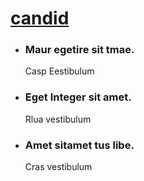 <!--
Author: howcilly
Author URL: https://howcilly.github.io
License: Creative Commons Attribution 3.0 Unported
License URL: http://creativecommons.org/licenses/by/3.0/
-->
<!DOCTYPE html>
<html lang="en">
<head>
<title>Candid a Photo Gallery Category Flat Bootstrap Responsive Website| Home :: w3layouts</title>
<!-- custom-theme -->
<meta name="viewport" content="width=device-width, initial-scale=1">
<meta http-equiv="Content-Type" content="text/html; charset=utf-8" />
<meta name="keywords" content="Candid Responsive web template, Bootstrap Web Templates, Flat Web Templates, Android Compatible web template, 
Smartphone Compatible web template, free webdesigns for Nokia, Samsung, LG, SonyEricsson, Motorola web design" />
<script type="application/x-javascript"> addEventListener("load", function() { setTimeout(hideURLbar, 0); }, false);
		function hideURLbar(){ window.scrollTo(0,1); } </script>
<!-- //custom-theme -->
<script type="text/javascript" src="js/jquery-1.11.1.min.js"></script>
<!-- stylesheet -->
<link href="css/bootstrap.css" rel="stylesheet" type="text/css" media="all" />
<link href="css/style.css" rel="stylesheet" type="text/css" media="all" />
<!-- //stylesheet -->
<!-- online fonts -->
<link href="//fonts.googleapis.com/css?family=Poiret+One" rel="stylesheet">
<link href="//fonts.googleapis.com/css?family=Dancing+Script" rel="stylesheet">
<link href="//fonts.googleapis.com/css?family=Poppins:300,400,500,600,700" rel="stylesheet">
<!-- //online fonts -->
<!-- font-awesome-icons -->
<link href="css/font-awesome.css" type="text/css" rel="stylesheet"> 
<!-- //font-awesome-icons -->
</head>
<body>
<div class="agileits_main">
<!-- header -->
<div class="w3_agile_logo">
	<h1 class="text-center"><a href="index.html">candid</a></h1>
</div>
<!-- banner -->
<div class="w3_banner">
	<div class="container">
		<div class="slider">
			<div class="callbacks_container">
			   <ul class="rslides callbacks callbacks1" id="slider4">
					<li>	
						<div class="banner_text_w3layouts">
							<h3>Maur egetire sit tmae.</h3>
							<span> </span>
							<p>Casp Eestibulum </p>
						</div>
					</li>
					 <li>	
						<div class="banner_text_w3layouts">
							<h3>Eget Integer sit amet.</h3>
							<span> </span>
							<p>Rlua vestibulum </p>
						</div>
					</li>
					 <li>	
						<div class="banner_text_w3layouts">
							<h3>Amet sitamet tus libe.</h3>
							<span> </span>
							<p>Cras vestibulum </p>
						</div>
					</li>
				</ul>
			</div>
		  <script src="js/responsiveslides.min.js"></script>
		  <script>
			// You can also use "$(window).load(function() {"
			$(function () {
			  // Slideshow 4
			  $("#slider4").responsiveSlides({
				auto: true,
				pager:true,
				nav:true,
				speed: 500,
				namespace: "callbacks",
				before: function () {
				  $('.events').append("<li>before event fired.</li>");
				},
				after: function () {
				  $('.events').append("<li>after event fired.</li>");
				}
			  });
		
			});
		 </script>
	   </div>
	</div>   
</div>
<!-- menu -->
<nav class="navbar navbar-inverse ">
	<div class="container">
		<button type="button" class="navbar-toggle" data-toggle="collapse" data-target="#bs-example-navbar-collapse-1">
				<span class="sr-only">Toggle navigation</span>
				<span class="icon-bar"></span>
				<span class="icon-bar"></span>
				<span class="icon-bar"></span>
		</button>
	<div class="collapse navbar-collapse top-nav w3l" id="bs-example-navbar-collapse-1">
		<ul class="nav navbar-nav linkEffects linkHoverEffect_11 custom-menu">
			<li class="agile_active"><a href="index.html" class="scroll"><span>home</span></a></li>
			<li><a href="#about" class="scroll"><span>about us</span></a></li>
			<li><a href="#gallery" class="scroll"><span>gallery </span></a></li>
			<li><a href="#team" class="scroll"><span>team</span></a></li>
			<li><a href="#contact" class="scroll"><span>Contact</span></a></li>
		</ul>
	</div>
	</div>
</nav>
<!-- //menu -->
  </div>	
<!-- //banner -->	
<!-- home -->
<div class="home_ w3layouts">
 <div class="home_grids_w3">
  <div class="home_main">
	   <div class="col-md-7 col-sm-7 col-xs-7 img1 img-grid">
		   <div class="img_text_w3ls text-center">
				<h4>Eget Integer sit amet.</h4>
				<span> </span>
				<p>Ras Bestibulum </p>
			</div>
		</div>
		<div class="col-md-5 img2 col-sm-5 col-xs-5 img-grid">
		    <div class="img_text_w3ls text-center">
				<h4>Eget Integer sit amet.</h4>
				<span> </span>
				<p>Cas vstibulum </p>
			  </div>
		</div>
		<div class="clearfix"></div>
	</div>
  <div class="home_main">
	   <div class="col-md-5 col-sm-5 col-xs-5 img3 img-grid ">
		    <div class="img_text_w3ls text-center">
				<h4>Eget Integer sit amet.</h4>
				<span> </span>
				<p>Asid Estibulum </p>
			  </div>
		</div>
	  <div class="col-md-7 col-sm-7 col-xs-7 img4 img-grid">
		    <div class="img_text_w3ls text-center">
				<h4>Eget Integer sit amet.</h4>
				<span> </span>
				<p>Cras vestibulum </p>
			</div>
	 </div>
	<div class="clearfix"></div>
  </div>
   <div class="home_main">
	   <div class="col-md-7 col-sm-7 col-xs-7 img-grid  img5">
		  <div class="img_text_w3ls text-center">
				<h4>Eget Integer sit amet.</h4>
				<span> </span>
				<p>Cras vestibulum </p>
		  </div>
		 </div>
		<div class="col-md-5 col-sm-5 col-xs-5 img-grid img6">
		  <div class="img_text_w3ls text-center">
				<h4>Eget Integer sit amet.</h4>
				<span> </span>
				<p>Cras vestibulum </p>
		  </div>
		 </div>
		<div class="clearfix"></div>
  </div>
</div>
</div>
<!-- //home -->
<!-- about -->
<div class="about_agileinfo" id="about">
  <div class="container">
      <h3 class="title">about us</h3>
	  <div class="about_main">
		  <div class="col-md-6 col-sm-6 col-xs-6 about_agileits"></div>
		  <div class="col-md-6 col-sm-6 col-xs-6 about_text_w3l">
		    <h4>Lorem Ipsum</h4>
			<P>Auris eget vestibulum augue. Integer sit amet tellus libero.Nam ac enim ut velit dictum congue. Integer vitae elit in risus laoreet porttitor non nec enim. Donec nec sapien odio. Nullam dictum, elit maximus vulputate venenatis, neque velit tincidunt mauris, ac facilisis ligula mi et neque. Vivamus ut felis sem. In eget diam lorem. Aliquam tincidunt. Aliquam venenatis  non orci egestas cursus. Phasellus venenatis blandit odio, in tincidunt ex trist.Integer sit amet tellus libero.Nam ac enim ut velit dictum congue. Integer vitae elit in risus laoreet porttitor non nec enim.
			</P>
		  </div>
		  <div class="clearfix"></div>
	  </div>	  
  </div>
 </div> 
<!-- //about -->
<!-- gallery -->
<div class="gallery_wthree" id="gallery">
 <div class="container">
      <h3 class="title">gallery</h3>
	  <div class="gallery_grid agileits_w3layouts">
	    <div class="col-md-6  col-sm-6 col-xs-6 grid_w3">
			<div class="grid-1">
				<a class="cm-overlay" href="images/2.jpg">
					<img src="images/2.jpg" alt=" " class="img-responsive" />
					 <div class="w3agile-text w3agile-text-smal1">
						<h5>Snap shot</h5>
					</div>
				</a>
			</div>
			 <div class="sub_grid gallery_w3l">
				   <div class="col-md-6 col-sm-6 col-xs-6 grid-1 grid-c grid_w3l">
						<a class="cm-overlay" href="images/14.jpg">
							<img src="images/14.jpg" alt=" " class="img-responsive" />
							<div class="w3agile-text w3agile-text-small">
								<h5>Snap shot</h5>
					        </div>
						</a>
					</div>
				   <div class="col-md-6 col-sm-6 col-xs-6 grid-1 grid-b grid_w3l">
					 	<a class="cm-overlay" href="images/13.jpg">
							<img src="images/13.jpg" alt=" " class="img-responsive" />
							<div class="w3agile-text w3agile-text-smal1">
								<h5>Snap shot</h5>
							</div>
						</a>
					</div>
				   <div class="clearfix"></div>
			 </div>  
        </div>
		<div class="col-md-6 col-sm-6 col-xs-6 grid_w3">
		   <div class="sub_grid">
			   <div class="col-md-6 col-sm-6 col-xs-6 grid-1 grid-c grid_w3l">
          			<a class="cm-overlay" href="images/15.jpg">
						<img src="images/15.jpg" alt=" " class="img-responsive" />
						<div class="w3agile-text w3agile-text-small">
							<h5>Snap shot</h5>
						</div>
					</a>
			   </div>
			   <div class="col-md-6 col-sm-6 col-xs-6 grid-1 grid-d grid_w3l">
					<a class="cm-overlay" href="images/16.jpg">
						<img src="images/16.jpg" alt=" " class="img-responsive" />
						<div class="w3agile-text w3agile-text-smal1">
							<h5>Snap shot</h5>
						</div>
					</a>
				</div>
				 <div class="clearfix"></div>
			   </div>
		    <div class="grid-1 grid-2">
				<a class="cm-overlay" href="images/7.jpg">
					<img src="images/7.jpg" alt=" " class="img-responsive" />
					<div class="w3agile-text w3agile-text-smal1">
							<h5>Snap shot</h5>
					</div>
				</a>
		    </div>
		   <div class="clearfix"></div>
		</div>
		<div class="clearfix"></div>
	  </div>	
</div>
</div>
<!-- //gallery -->
<!-- Tooltip -->
<div class="tooltip-content">
	<div class="modal fade features-modal" id="myModal" tabindex="-1" role="dialog" aria-hidden="true">
		<div class="modal-dialog modal-md">
			<div class="modal-content">
				<div class="modal-header">
					<button type="button" class="close" data-dismiss="modal" aria-hidden="true">&times;</button>
					<h2 class="modal-title text-center">candid</h2>
				</div>
				<div class="modal-body">
					<img src="images/7.jpg" alt="image">
					<p>Fusce et congue nibh, ut ullamcorper magna. Donec ac massa tincidunt, fringilla sapien vel, tempus massa. Vestibulum felis leo, tincidunt sit amet tristique accumsan. In vitae dapibus metus. Donec nec massa non nulla mattis aliquam egestas et mi.</p>
				</div>
			</div>
		</div>
	</div>
</div>
<!-- //Tooltip -->
<!-- section -->
<div class="w3layouts-section" id="blog">
	<div class="container">   
		<h3 class="title">Let the creativity Begin</h3> 
		<p>Duis aute irure dolor in reprehenderit in voluptate velit esse cillum dolore eu fugiat nulla pariatur. Excepteur sint occaecat cupidatat non proident, sunt in culpa qui officia deserunt mollit anim id est laborum.</p>
		<a href="#myModal" class="agilebtn" data-toggle="modal" data-target="#myModal"><span>Read More</span></a>
	</div>
</div>
<!-- //section --> 
<!--team -->
<div class="team agileits-w3layouts" id="team">
	<div class="container">
		<h3 class="title">our Team</h3>  
		<div class="team-w3ls">
			<div class="col-md-4 col-sm-4 col-xs-4 team-grid w3_agileits">
				<img class="img-w3l t1-wthree img-responsive" src="images/t1.jpg" alt="">
				<h5>Mercurio</h5>
				<p>Lorem ipsum dolor sit amet.Cras rutrum iaculis enim, non convallis felis mattis.</p>
				<div class="social-icons">
					<ul>
						<li><a href="#" class="fa fa-facebook icon icon-border facebook"> </a></li>
						<li><a href="#" class="fa fa-twitter icon icon-border twitter"> </a></li>
						<li><a href="#" class="fa fa-google-plus icon icon-border googleplus"> </a></li>
					</ul>
					<div class="clearfix"> </div>
				</div> 
			</div>
			<div class="col-md-4 col-sm-4 col-xs-4 team-grid w3_agileits t2">
				<img class="img-w3l t1-wthree img-responsive" src="images/t2.jpg" alt="">
				<h5>Clifford</h5>
				<p>Lorem ipsum dolor sit amet.Cras rutrum iaculis enim, non convallis felis mattis.</p>
				<div class="social-icons">
					<ul>
						<li><a href="#" class="fa fa-facebook icon icon-border facebook"> </a></li>
						<li><a href="#" class="fa fa-twitter icon icon-border twitter"> </a></li>
						<li><a href="#" class="fa fa-google-plus icon icon-border googleplus"> </a></li>
					</ul>
					<div class="clearfix"> </div>
				</div> 
			</div>
			<div class="col-md-4 col-sm-4 col-xs-4 w3_agileits team-grid">
				<img class="img-w3l t1-wthree img-responsive" src="images/t3.jpg" alt="">
				<h5>Davidson</h5>
				<p>Lorem ipsum dolor sit amet.Cras rutrum iaculis enim, non convallis felis mattis.</p>
				<div class="social-icons agile">
					<ul>
						<li><a href="#" class="fa fa-facebook icon icon-border facebook"> </a></li>
						<li><a href="#" class="fa fa-twitter icon icon-border twitter"> </a></li>
						<li><a href="#" class="fa fa-google-plus icon icon-border googleplus"> </a></li>
					</ul>
					<div class="clearfix"> </div>
				</div> 
			</div>
			<div class="clearfix"> </div>
		</div>   
	</div>
</div>
<!-- //team--> 
<!-- contact --> 
<div class="contact-w3-agileits" id="contact">
	<div class="contact-main">
		<div class="col-md-7 col-sm-7 col-xs-7 contact-right-w3l">
			<form action="#" method="post">
				<input type="text" class="name" name="name" placeholder="First Name" required="">
				<input type="text" class="name" name="name" placeholder="Last Name" required="">
				<input type="email" class="name" name="name" placeholder="Email" required="">
				<input type="text" class="name" name="name" placeholder="Subject" required="">
				<textarea placeholder="Your Message" required=""></textarea>
				<input type="submit" value="SEND MESSAGE">
			</form>
		</div>
		<div class="col-md-5 col-sm-5 col-xs-5 contact-left-w3ls">
			<div class="mail contact-grid-agileinfo">
				<div class="col-md-1 col-sm-2 col-xs-2 contact-icon-wthree">
					<span class="glyphicon glyphicon-envelope" aria-hidden="true"></span>
				</div>
				<div class="col-md-11 col-sm-9 col-xs-9 contact-text-agileinfo">
					<h4>Mail us</h4>
					<p><a href="mailto:info@example.com">info@example.com</a></p>
				</div>
				<div class="clearfix"></div>
			</div>
			<div class="call contact-grid-agileinfo">
				<div class="col-md-1 col-sm-2 col-xs-2 contact-icon-wthree">
					<span class="glyphicon glyphicon-phone" aria-hidden="true"></span>
				</div>
				<div class="col-md-11 col-sm-9 col-xs-9 contact-text-agileinfo">
					<h4>Call us</h4>
					<p>+18044261149</p>
				</div>
				<div class="clearfix"></div>
			</div>
			<div class="visit contact-grid-agileinfo">
				<div class="col-md-1 col-sm-2 col-xs-2 contact-icon-wthree">
					<span class="glyphicon glyphicon-home" aria-hidden="true"></span>
				</div>
				<div class="col-md-11 col-sm-9  col-xs-9 contact-text-agileinfo">
					<h4>Visit us</h4>
					<p>Stir vally,New york,U.S.A</p>
				</div>
				<div class="clearfix"></div>
			</div>
		</div>
		<div class="clearfix"></div>
  </div>
</div>	
<!-- //contact --> 
<!-- subscribe -->
<div class="subscribe w3_agile">
 <div class="container">
    <h3 class="title text-center">subscribe</h3>
	<div class="subscribe-wthree">
		<form action="#" method="post">
			<input type="email" placeholder="Enter email" required=""> 
			<input type="submit" value="subscribe" class="botton">
		</form> 
	</div>
 </div>	
</div>
<!-- //subscribe --> 
<!-- copy-right -->
<div class="copy-right agileits-w3layouts">
	<div class="container">
		<div class="social-icons agileits">
     		<ul>
				<li><a href="#" class="fa fa-facebook icon icon-border facebook"> </a></li>
				<li><a href="#" class="fa fa-twitter icon icon-border twitter"> </a></li>
				<li><a href="#" class="fa fa-google-plus icon icon-border googleplus"> </a></li>
				<li><a href="#" class="fa fa-dribbble icon icon-border dribbble"> </a></li>
			</ul>
			<div class="clearfix"> </div>
		</div> 
		<p>© 2017 candid. All rights reserved | Design by <a href="http://w3layouts.com">W3layouts</a></p>	
	</div>
</div>
<!-- //copy-right -->
<!-- Gallery-plugin -->
<script src="js/jquery.mobile.custom.min.js"></script>
<script src="js/jquery.cm-overlay.js"></script>
		<script>
			$(document).ready(function(){
				$('.cm-overlay').cmOverlay();
			});
		</script>
<!-- //Gallery-plugin -->
<!-- start-smooth-scrolling -->
<script type="text/javascript" src="js/move-top.js"></script>
<script type="text/javascript" src="js/easing.js"></script>	
<script type="text/javascript">
		jQuery(document).ready(function($) {
			$(".scroll").click(function(event){		
				event.preventDefault();
		
		$('html,body').animate({scrollTop:$(this.hash).offset().top},1000);
			});
		});
</script>
<script src="js/SmoothScroll.min.js"></script>
<!-- //end-smooth-scrolling -->	
<!-- smooth-scrolling-of-move-up -->
<script type="text/javascript">
	$(document).ready(function() {
		/*
		var defaults = {
			containerID: 'toTop', // fading element id
			containerHoverID: 'toTopHover', // fading element hover id
			scrollSpeed: 1200,
			easingType: 'linear' 
		};
		*/
		$().UItoTop({ easingType: 'easeOutQuart' });
	});
</script>
<script type="text/javascript" src="js/bootstrap.js"></script>
</body>
</html>
